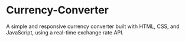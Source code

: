 # Currency-Converter
A simple and responsive currency converter built with HTML, CSS, and JavaScript, using a real-time exchange rate API.
